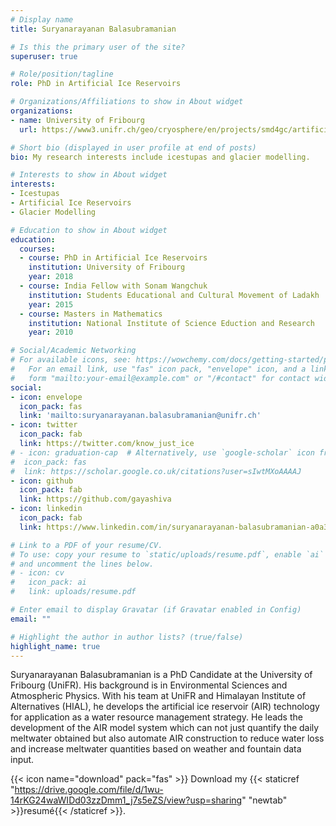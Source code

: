 ```yaml
---
# Display name
title: Suryanarayanan Balasubramanian

# Is this the primary user of the site?
superuser: true

# Role/position/tagline
role: PhD in Artificial Ice Reservoirs

# Organizations/Affiliations to show in About widget
organizations:
- name: University of Fribourg
  url: https://www3.unifr.ch/geo/cryosphere/en/projects/smd4gc/artificial-ice-reservoirs.html

# Short bio (displayed in user profile at end of posts)
bio: My research interests include icestupas and glacier modelling.

# Interests to show in About widget
interests:
- Icestupas
- Artificial Ice Reservoirs
- Glacier Modelling

# Education to show in About widget
education:
  courses:
  - course: PhD in Artificial Ice Reservoirs
    institution: University of Fribourg
    year: 2018
  - course: India Fellow with Sonam Wangchuk
    institution: Students Educational and Cultural Movement of Ladakh
    year: 2015
  - course: Masters in Mathematics
    institution: National Institute of Science Eduction and Research
    year: 2010

# Social/Academic Networking
# For available icons, see: https://wowchemy.com/docs/getting-started/page-builder/#icons
#   For an email link, use "fas" icon pack, "envelope" icon, and a link in the
#   form "mailto:your-email@example.com" or "/#contact" for contact widget.
social:
- icon: envelope
  icon_pack: fas
  link: 'mailto:suryanarayanan.balasubramanian@unifr.ch'
- icon: twitter
  icon_pack: fab
  link: https://twitter.com/know_just_ice
# - icon: graduation-cap  # Alternatively, use `google-scholar` icon from `ai` icon pack
#  icon_pack: fas
#  link: https://scholar.google.co.uk/citations?user=sIwtMXoAAAAJ
- icon: github
  icon_pack: fab
  link: https://github.com/gayashiva
- icon: linkedin
  icon_pack: fab
  link: https://www.linkedin.com/in/suryanarayanan-balasubramanian-a0a309a3/

# Link to a PDF of your resume/CV.
# To use: copy your resume to `static/uploads/resume.pdf`, enable `ai` icons in `params.toml`, 
# and uncomment the lines below.
# - icon: cv
#   icon_pack: ai
#   link: uploads/resume.pdf

# Enter email to display Gravatar (if Gravatar enabled in Config)
email: ""

# Highlight the author in author lists? (true/false)
highlight_name: true
---
```


Suryanarayanan Balasubramanian is a PhD Candidate at the University of Fribourg (UniFR). His background is in Environmental Sciences and Atmospheric Physics. With his team at UniFR and Himalayan Institute of Alternatives (HIAL), he develops the artificial ice reservoir (AIR) technology for application as a water resource management strategy. He leads the development of the AIR model system which can not just quantify the daily meltwater obtained but also automate AIR construction to reduce water loss and increase meltwater quantities based on weather and fountain data input.

{{< icon name="download" pack="fas" >}} Download my {{< staticref "https://drive.google.com/file/d/1wu-14rKG24waWIDd03zzDmm1_j7s5eZS/view?usp=sharing" "newtab" >}}resumé{{< /staticref >}}.
